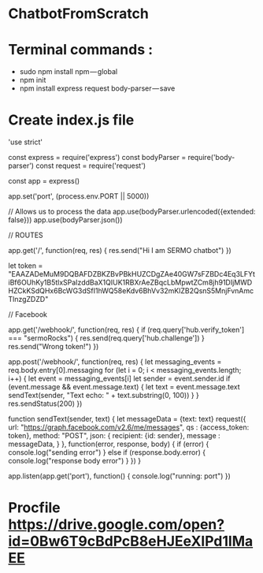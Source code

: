 # ChatbotFromScratch

# Terminal commands : 
- sudo npm install npm — global
- npm init
- npm install express request body-parser — save

# Create index.js file

'use strict'

const express = require('express')
const bodyParser = require('body-parser')
const request = require('request')

const app = express()

app.set('port', (process.env.PORT || 5000))

// Allows us to process the data
app.use(bodyParser.urlencoded({extended: false}))
app.use(bodyParser.json())

// ROUTES

app.get('/', function(req, res) {
	res.send("Hi I am SERMO chatbot")
})

let token = "EAAZADeMuM9DQBAFDZBKZBvPBkHUZCDgZAe40GW7sFZBDc4Eq3LFYtiBf6OUhKy1B5tlxSPaIzddBaX1QIUK1RBXrAeZBqcLbMpwtZCm8jh91DIjMWDHZCkKSdQHx6BcWG3dSfI1hWQ58eKdv6BhVv32mKlZB2QsnS5MnjFvnAmcTlnzgZDZD"

// Facebook 

app.get('/webhook/', function(req, res) {
	if (req.query['hub.verify_token'] === "sermoRocks") {
		res.send(req.query['hub.challenge'])
	}
	res.send("Wrong token!")
})

app.post('/webhook/', function(req, res) {
	let messaging_events = req.body.entry[0].messaging
	for (let i = 0; i < messaging_events.length; i++) {
		let event = messaging_events[i]
		let sender = event.sender.id
		if (event.message && event.message.text) {
			let text = event.message.text
			sendText(sender, "Text echo: " + text.substring(0, 100))
		}
	}
	res.sendStatus(200)
})

function sendText(sender, text) {
	let messageData = {text: text}
	request({
		url: "https://graph.facebook.com/v2.6/me/messages",
		qs : {access_token: token},
		method: "POST",
		json: {
			recipient: {id: sender},
			message : messageData,
		}
	}, function(error, response, body) {
		if (error) {
			console.log("sending error")
		} else if (response.body.error) {
			console.log("response body error")
		}
	})
}

app.listen(app.get('port'), function() {
	console.log("running: port")
})

# Procfile https://drive.google.com/open?id=0Bw6T9cBdPcB8eHJEeXlPd1lMaEE

